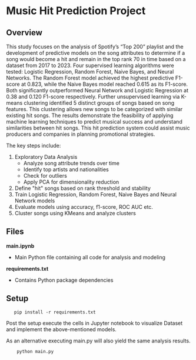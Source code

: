 # Music Hit Prediction Project

## Overview
This study focuses on the analysis of Spotify’s “Top 200” playlist and the development of predictive models on the song attributes to determine if a song would become a hit and remain in the top rank 70 in time based on a dataset from 2017 to 2023. Four supervised learning algorithms were tested: Logistic Regression, Random Forest, Naive Bayes, and Neural Networks. The Random Forest model achieved the highest predictive F1-score at 0.823, while the Naive Bayes model reached 0.615 as its F1-score. Both significantly outperformed Neural Network and Logistic Regression at 0.38 and 0.120 F1-score respectively. Further unsupervised learning via K-means clustering identified 5 distinct groups of songs based on song features. This clustering allows new songs to be categorized with similar existing hit songs. The results demonstrate the feasibility of applying machine learning techniques to predict musical success and understand similarities between hit songs. This hit prediction system could assist music producers and companies in planning promotional strategies.

The key steps include:

1. Exploratory Data Analysis
   - Analyze song attribute trends over time
   - Identify top artists and nationalities 
   - Check for outliers
   - Apply PCA for dimensionality reduction
2. Define "hit" songs based on rank threshold and stability  
3. Train Logistic Regression, Random Forest, Naive Bayes and Neural Network models
4. Evaluate models using accuracy, f1-score, ROC AUC etc.
5. Cluster songs using KMeans and analyze clusters
   
## Files  

**main.ipynb**
- Main Python file containing all code for analysis and modeling

**requirements.txt** 
- Contains Python package dependencies


## Setup

 ```Shell
    pip install -r requirements.txt
 ```

Post the setup execute the cells in Jupyter notebook to visualize Dataset and implement the above-mentioned models.

As an alternative executing main.py will also yield the same analysis results.

 ```Shell
     python main.py
 ```
